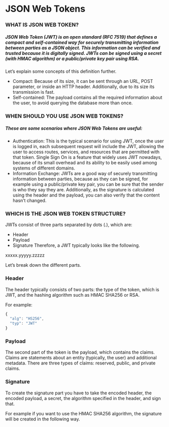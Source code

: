 # JSON Web Tokens

### WHAT IS JSON WEB TOKEN?

##### JSON Web Token (JWT) is an open standard (RFC 7519) that defines a compact and self-contained way for securely transmitting information between parties as a JSON object. This information can be verified and trusted because it is digitally signed. JWTs can be signed using a secret (with HMAC algorithm) or a public/private key pair using RSA.

Let’s explain some concepts of this definition further.

- Compact: Because of its size, it can be sent through an URL, POST parameter, or inside an HTTP header. Additionally, due to its size its transmission is fast.
- Self-contained: The payload contains all the required information about the user, to avoid querying the database more than once.

### WHEN SHOULD YOU USE JSON WEB TOKENS?
##### These are some scenarios where JSON Web Tokens are useful:

- Authentication: This is the typical scenario for using JWT, once the user is logged in, each subsequent request will include the JWT, allowing the user to access routes, services, and resources that are permitted with that token. Single Sign On is a feature that widely uses JWT nowadays, because of its small overhead and its ability to be easily used among systems of different domains.
- Information Exchange: JWTs are a good way of securely transmitting information between parties, because as they can be signed, for example using a public/private key pair, you can be sure that the sender is who they say they are. Additionally, as the signature is calculated using the header and the payload, you can also verify that the content hasn’t changed.

### WHICH IS THE JSON WEB TOKEN STRUCTURE?
JWTs consist of three parts separated by dots (.), which are:

- Header
- Payload
- Signature
Therefore, a JWT typically looks like the following.

xxxxx.yyyyy.zzzzz

Let’s break down the different parts.

### Header
The header typically consists of two parts: the type of the token, which is JWT, and the hashing algorithm such as HMAC SHA256 or RSA.

For example:
```javascript
{
  "alg": "HS256",
  "typ": "JWT"
}
```

### Payload
The second part of the token is the payload, which contains the claims. Claims are statements about an entity (typically, the user) and additional metadata. There are three types of claims: reserved, public, and private claims.

### Signature
To create the signature part you have to take the encoded header, the encoded payload, a secret, the algorithm specified in the header, and sign that.

For example if you want to use the HMAC SHA256 algorithm, the signature will be created in the following way.


